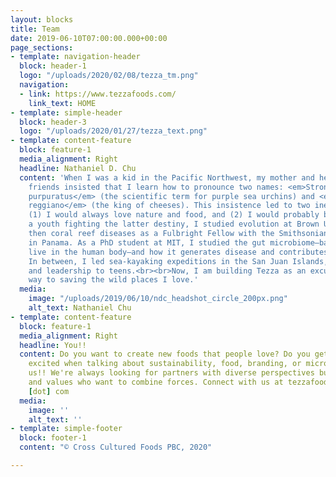 ```yaml
---
layout: blocks
title: Team
date: 2019-06-10T07:00:00.000+00:00
page_sections:
- template: navigation-header
  block: header-1
  logo: "/uploads/2020/02/08/tezza_tm.png"
  navigation:
  - link: https://www.tezzafoods.com/
    link_text: HOME
- template: simple-header
  block: header-3
  logo: "/uploads/2020/01/27/tezza_text.png"
- template: content-feature
  block: feature-1
  media_alignment: Right
  headline: Nathaniel D. Chu
  content: 'When I was a kid in the Pacific Northwest, my mother and her marine biologist
    friends insisted that I learn how to pronounce two names: <em>Strongylocentrotus
    purpuratus</em> (the scientific term for purple sea urchins) and <em>parmigiano
    reggiano</em> (the king of cheeses). This insistence led to two inescapable things:
    (1) I would always love nature and food, and (2) I would probably be a nerd.<br><br>After
    a youth fighting the latter destiny, I studied evolution at Brown University,
    then coral reef diseases as a Fulbright Fellow with the Smithsonian Institution
    in Panama. As a PhD student at MIT, I studied the gut microbiome—bacteria that
    live in the human body—and how it generates disease and contributes to human health.
    In between, I led sea-kayaking expeditions in the San Juan Islands, teaching communication
    and leadership to teens.<br><br>Now, I am building Tezza as an excuse to eat my
    way to saving the wild places I love.'
  media:
    image: "/uploads/2019/06/10/ndc_headshot_circle_200px.png"
    alt_text: Nathaniel Chu
- template: content-feature
  block: feature-1
  media_alignment: Right
  headline: You!!
  content: Do you want to create new foods that people love? Do you get indecently
    excited when talking about sustainability, food, branding, or microbiology? Join
    us!! We're always looking for partners with diverse perspectives but shared missions
    and values who want to combine forces. Connect with us at tezzafoods [at] gmail
    [dot] com
  media:
    image: ''
    alt_text: ''
- template: simple-footer
  block: footer-1
  content: "© Cross Cultured Foods PBC, 2020"

---
```

